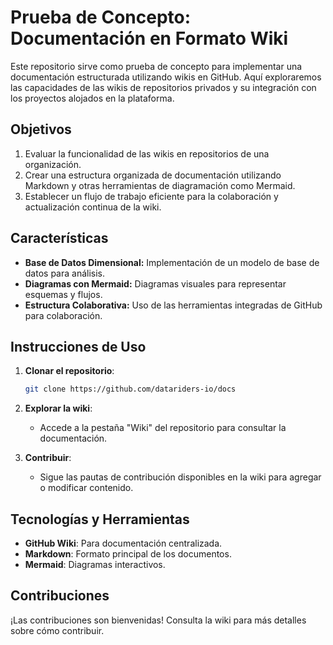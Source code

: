 # Prueba de Concepto: Documentación en Formato Wiki

Este repositorio sirve como prueba de concepto para implementar una documentación estructurada utilizando wikis en GitHub. Aquí exploraremos las capacidades de las wikis de repositorios privados y su integración con los proyectos alojados en la plataforma.

## Objetivos

1. Evaluar la funcionalidad de las wikis en repositorios de una organización.
2. Crear una estructura organizada de documentación utilizando Markdown y otras herramientas de diagramación como Mermaid.
3. Establecer un flujo de trabajo eficiente para la colaboración y actualización continua de la wiki.

## Características

- **Base de Datos Dimensional:** Implementación de un modelo de base de datos para análisis.
- **Diagramas con Mermaid:** Diagramas visuales para representar esquemas y flujos.
- **Estructura Colaborativa:** Uso de las herramientas integradas de GitHub para colaboración.

## Instrucciones de Uso

1. **Clonar el repositorio**:
   ```bash
   git clone https://github.com/datariders-io/docs
   ```

2. **Explorar la wiki**:
   - Accede a la pestaña "Wiki" del repositorio para consultar la documentación.

3. **Contribuir**:
   - Sigue las pautas de contribución disponibles en la wiki para agregar o modificar contenido.

## Tecnologías y Herramientas

- **GitHub Wiki**: Para documentación centralizada.
- **Markdown**: Formato principal de los documentos.
- **Mermaid**: Diagramas interactivos.

## Contribuciones

¡Las contribuciones son bienvenidas! Consulta la wiki para más detalles sobre cómo contribuir.
